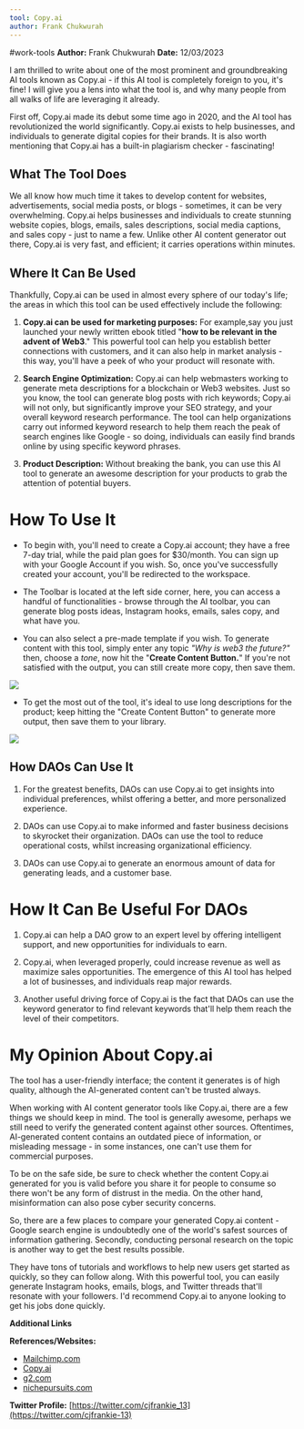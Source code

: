 ```yaml
---
tool: Copy.ai
author: Frank Chukwurah
---
```

#work-tools
**Author:** Frank Chukwurah 
**Date:** 12/03/2023

I am thrilled to write about one of the most prominent and groundbreaking AI tools known as Copy.ai - if this AI tool is completely foreign to you, it's fine! I will give you a lens into what the tool is, and why many people from all walks of life are leveraging it already.

First off, Copy.ai made its debut some time ago in 2020, and the AI tool has revolutionized the world significantly. Copy.ai exists to help businesses, and individuals to generate digital copies for their brands. It is also worth mentioning that Copy.ai has a built-in plagiarism checker - fascinating!

## What The Tool Does

We all know how much time it takes to develop content for websites, advertisements, social media posts, or blogs - sometimes, it can be very overwhelming. Copy.ai helps businesses and individuals to create stunning website copies, blogs, emails, sales descriptions, social media captions, and sales copy - just to name a few. Unlike other AI content generator out there, Copy.ai is very fast, and efficient; it carries operations within minutes.

## Where It Can Be Used

Thankfully, Copy.ai can be used in almost every sphere of our today's life; the areas in which this tool can be used effectively include the following:

1. **Copy.ai can be used for marketing purposes:**
For example,say you just launched your newly written ebook titled "**how to be relevant in the advent of Web3**." This powerful tool can help you establish better connections with customers, and it can also help in market analysis - this way, you'll have a peek of who your product will resonate with. 

2. **Search Engine Optimization:**
Copy.ai can help webmasters working to generate meta descriptions for a blockchain or Web3 websites. Just so you know, the tool can generate blog posts with rich keywords; Copy.ai will not only, but significantly improve your SEO strategy, and your overall keyword research performance. The tool can help organizations carry out informed keyword research to help them reach the peak of search engines like Google - so doing, individuals can easily find brands online by using specific keyword phrases.

3. **Product Description:**
Without breaking the bank, you can use this AI tool to generate an awesome description for your products to grab the attention of potential buyers.

# How To Use It

* To begin with, you'll need to create a Copy.ai account; they have a free 7-day trial, while the paid plan goes for $30/month. You can sign up with your Google Account if you wish. So, once you've successfully created your account, you'll be redirected to the workspace.

* The Toolbar is located at the left side corner, here, you can access a handful of functionalities - browse through the AI toolbar, you can generate blog posts ideas, Instagram hooks, emails, sales copy, and what have you. 

* You can also select a pre-made template if you wish. To generate content with this tool, simply enter any topic *"Why is web3 the future?"* then, choose a *tone*, now hit the "**Create Content Button.**" If you're not satisfied with the output, you can still create more copy, then save them.

 ![](https://i.imgur.com/j2axe3B.jpg)
 
 * To get the most out of the tool, it's ideal to use long descriptions for the product; keep hitting the "Create Content Button" to generate more output, then save them to your library. 

 ![](https://i.imgur.com/sl0Kgcz.jpg)


## How DAOs Can Use It

1. For the greatest benefits, DAOs can use Copy.ai to get insights into individual preferences, whilst offering a better, and more personalized experience. 

2. DAOs can use Copy.ai to make informed and faster business decisions to skyrocket their organization. DAOs can use the tool to reduce operational costs, whilst increasing organizational efficiency. 

3. DAOs can use Copy.ai to generate an enormous amount of data for generating leads, and a customer base.

# How It Can Be Useful For DAOs

1. Copy.ai can help a DAO grow to an expert level by offering intelligent support, and new opportunities for individuals to earn. 

2. Copy.ai, when leveraged properly, could increase revenue as well as maximize sales opportunities. The emergence of this AI tool has helped a lot of businesses, and individuals reap major rewards.

3. Another useful driving force of Copy.ai is the fact that DAOs can use the keyword generator to find relevant keywords that'll help them reach the level of their competitors. 

# My Opinion About Copy.ai

The tool has a user-friendly interface; the content it generates is of high quality, although the AI-generated content can't be trusted always. 

When working with AI content generator tools like Copy.ai, there are a few things we should keep in mind. The tool is generally awesome, perhaps we still need to verify the generated content against other sources. Oftentimes, AI-generated content contains an outdated piece of information, or misleading message - in some instances, one can't use them for commercial purposes.

To be on the safe side, be sure to check whether the content Copy.ai generated for you is valid before you share it for people to consume so there won't be any form of distrust in the media. On the other hand, misinformation can also pose cyber security concerns. 

So, there are a few places to compare your generated Copy.ai content - Google search engine is undoubtedly one of the world's safest sources of information gathering. 
Secondly, conducting personal research on the topic is another way to get the best results possible.

They have tons of tutorials and workflows to help new users get started as quickly, so they can follow along. With this powerful tool, you can easily generate Instagram hooks, emails, blogs, and Twitter threads that'll resonate with your followers. I'd recommend Copy.ai to anyone looking to get his jobs done  quickly.

**Additional Links**

**References/Websites:**
* [Mailchimp.com](https://tinyurl.com/3vuvrdtt)
* [Copy.ai](https://copy.ai)
* [g2.com](https://tinyurl.com/42xx95vw)
* [nichepursuits.com](https://tinyurl.com/4w9482hv)

**Twitter Profile:**
[https://twitter.com/cjfrankie_13](https://twitter.com/cjfrankie-13)